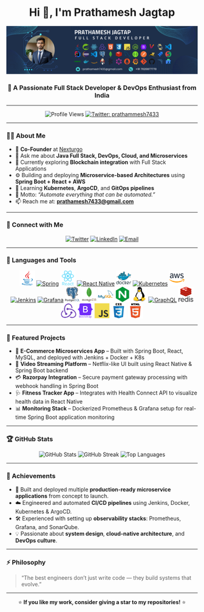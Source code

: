 <h1 align="center">Hi 👋, I'm Prathamesh Jagtap</h1>

<div align="center"> <img src="https://github.com/Prathamesh-Jagtap/Prathamesh-Jagtap/blob/main/profile.png" alt="Profile Image"/> </div>

<h3 align="center">🚀 A Passionate Full Stack Developer & DevOps Enthusiast from India</h3>

---

<p align="center">
  <img src="https://komarev.com/ghpvc/?username=prathamesh-jagtap&label=Profile%20views&color=0e75b6&style=flat" alt="Profile Views" />
  <a href="https://twitter.com/prathammesh7433" target="_blank">
    <img src="https://img.shields.io/twitter/follow/prathammesh7433?logo=twitter&style=for-the-badge" alt="Twitter: prathammesh7433" />
  </a>
</p>

---

### 👨‍💻 About Me

- 🔭 **Co-Founder** at [Nexturgo](https://nexturgo.com)
- 💬 Ask me about **Java Full Stack, DevOps, Cloud, and Microservices**
- 🌱 Currently exploring **Blockchain integration** with Full Stack Applications
- ⚙️ Building and deploying **Microservice-based Architectures** using **Spring Boot + React + AWS**
- 🧠 Learning **Kubernetes**, **ArgoCD**, and **GitOps pipelines**
- 🎯 Motto: *“Automate everything that can be automated.”*
- 📫 Reach me at: **prathamesh7433@gmail.com**

---

### 🤝 Connect with Me
<p align="center">
  <a href="https://twitter.com/prathammesh7433" target="_blank"><img align="center" src="https://raw.githubusercontent.com/rahuldkjain/github-profile-readme-generator/master/src/images/icons/Social/twitter.svg" alt="Twitter" height="30" width="40" /></a>
  <a href="https://linkedin.com/in/prathamesh-jagtap" target="_blank"><img align="center" src="https://raw.githubusercontent.com/rahuldkjain/github-profile-readme-generator/master/src/images/icons/Social/linked-in-alt.svg" alt="LinkedIn" height="30" width="40" /></a>
  <a href="mailto:prathamesh7433@gmail.com" target="_blank"><img align="center" src="https://cdn-icons-png.flaticon.com/512/732/732200.png" alt="Email" height="30" width="40" /></a>
</p>

---

### 🧰 Languages and Tools
<p align="center">
  <a href="https://www.java.com" target="_blank"><img src="https://raw.githubusercontent.com/devicons/devicon/master/icons/java/java-original.svg" width="40" height="40" alt="Java" /></a>
  <a href="https://spring.io" target="_blank"><img src="https://www.vectorlogo.zone/logos/springio/springio-icon.svg" width="40" height="40" alt="Spring" /></a>
  <a href="https://reactjs.org/" target="_blank"><img src="https://raw.githubusercontent.com/devicons/devicon/master/icons/react/react-original-wordmark.svg" width="40" height="40" alt="React" /></a>
  <a href="https://reactnative.dev/" target="_blank"><img src="https://reactnative.dev/img/header_logo.svg" width="40" height="40" alt="React Native" /></a>
  <a href="https://www.docker.com/" target="_blank"><img src="https://raw.githubusercontent.com/devicons/devicon/master/icons/docker/docker-original-wordmark.svg" width="40" height="40" alt="Docker" /></a>
  <a href="https://kubernetes.io" target="_blank"><img src="https://www.vectorlogo.zone/logos/kubernetes/kubernetes-icon.svg" width="40" height="40" alt="Kubernetes" /></a>
  <a href="https://aws.amazon.com" target="_blank"><img src="https://raw.githubusercontent.com/devicons/devicon/master/icons/amazonwebservices/amazonwebservices-original-wordmark.svg" width="40" height="40" alt="AWS" /></a>
  <a href="https://www.jenkins.io" target="_blank"><img src="https://www.vectorlogo.zone/logos/jenkins/jenkins-icon.svg" width="40" height="40" alt="Jenkins" /></a>
  <a href="https://grafana.com" target="_blank"><img src="https://www.vectorlogo.zone/logos/grafana/grafana-icon.svg" width="40" height="40" alt="Grafana" /></a>
  <a href="https://www.postgresql.org" target="_blank"><img src="https://raw.githubusercontent.com/devicons/devicon/master/icons/postgresql/postgresql-original-wordmark.svg" width="40" height="40" alt="PostgreSQL" /></a>
  <a href="https://www.mongodb.com/" target="_blank"><img src="https://raw.githubusercontent.com/devicons/devicon/master/icons/mongodb/mongodb-original-wordmark.svg" width="40" height="40" alt="MongoDB" /></a>
  <a href="https://www.mysql.com/" target="_blank"><img src="https://raw.githubusercontent.com/devicons/devicon/master/icons/mysql/mysql-original-wordmark.svg" width="40" height="40" alt="MySQL" /></a>
  <a href="https://www.nginx.com" target="_blank"><img src="https://raw.githubusercontent.com/devicons/devicon/master/icons/nginx/nginx-original.svg" width="40" height="40" alt="Nginx" /></a>
  <a href="https://www.linux.org/" target="_blank"><img src="https://raw.githubusercontent.com/devicons/devicon/master/icons/linux/linux-original.svg" width="40" height="40" alt="Linux" /></a>
  <a href="https://graphql.org" target="_blank"><img src="https://www.vectorlogo.zone/logos/graphql/graphql-icon.svg" width="40" height="40" alt="GraphQL" /></a>
  <a href="https://redis.io" target="_blank"><img src="https://raw.githubusercontent.com/devicons/devicon/master/icons/redis/redis-original-wordmark.svg" width="40" height="40" alt="Redis" /></a>
  <a href="https://redux.js.org" target="_blank"><img src="https://raw.githubusercontent.com/devicons/devicon/master/icons/redux/redux-original.svg" width="40" height="40" alt="Redux" /></a>
  <a href="https://getbootstrap.com" target="_blank"><img src="https://raw.githubusercontent.com/devicons/devicon/master/icons/bootstrap/bootstrap-plain-wordmark.svg" width="40" height="40" alt="Bootstrap" /></a>
  <a href="https://developer.mozilla.org/en-US/docs/Web/JavaScript" target="_blank"><img src="https://raw.githubusercontent.com/devicons/devicon/master/icons/javascript/javascript-original.svg" width="40" height="40" alt="JavaScript" /></a>
  <a href="https://www.w3schools.com/css/" target="_blank"><img src="https://raw.githubusercontent.com/devicons/devicon/master/icons/css3/css3-original-wordmark.svg" width="40" height="40" alt="CSS3" /></a>
  <a href="https://www.w3.org/html/" target="_blank"><img src="https://raw.githubusercontent.com/devicons/devicon/master/icons/html5/html5-original-wordmark.svg" width="40" height="40" alt="HTML5" /></a>
</p>

---

### 🚀 Featured Projects

- 🛒 **E-Commerce Microservices App** – Built with Spring Boot, React, MySQL, and deployed with Jenkins + Docker + K8s
- 🎥 **Video Streaming Platform** – Netflix-like UI built using React Native & Spring Boot backend
- 💳 **Razorpay Integration** – Secure payment gateway processing with webhook handling in Spring Boot
- 🩺 **Fitness Tracker App** – Integrates with Health Connect API to visualize health data in React Native
- 📊 **Monitoring Stack** – Dockerized Prometheus & Grafana setup for real-time Spring Boot application monitoring

---

### 🏆 GitHub Stats
<div align="center">
  <img src="https://github-readme-stats.vercel.app/api?username=prathamesh-jagtap&show_icons=true&theme=radical" alt="GitHub Stats" />
  <img src="https://github-readme-streak-stats.herokuapp.com/?user=prathamesh-jagtap&theme=radical" alt="GitHub Streak" />
  <img src="https://github-readme-stats.vercel.app/api/top-langs?username=prathamesh-jagtap&show_icons=true&locale=en&layout=compact&theme=radical" alt="Top Languages" />
</div>

---

### 🏅 Achievements
- 🧩 Built and deployed multiple **production-ready microservice applications** from concept to launch.
- ☁️ Engineered and automated **CI/CD pipelines** using Jenkins, Docker, Kubernetes & ArgoCD.
- 🛠️ Experienced with setting up **observability stacks**: Prometheus, Grafana, and SonarQube.
- 💡 Passionate about **system design**, **cloud-native architecture**, and **DevOps culture**.

---

### ⚡ Philosophy
> “The best engineers don’t just write code — they build systems that evolve.”

---

<p align="center">
  ⭐ <strong>If you like my work, consider giving a star to my repositories!</strong> ⭐
</p>
